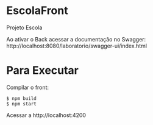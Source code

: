 # EscolaFront
Projeto Escola

Ao ativar o Back acessar a documentação no Swagger:
http://localhost:8080/laboratorio/swagger-ui/index.html

# Para Executar

Compilar o front:

```
$ npm build
$ npm start
```

Acessar a http://localhost:4200
